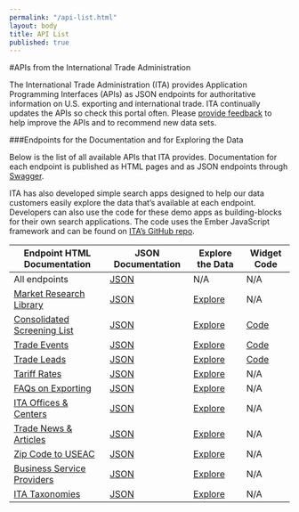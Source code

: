 ```yaml
---
permalink: "/api-list.html"
layout: body
title: API List
published: true
---
```


#APIs from the International Trade Administration

The International Trade Administration (ITA) provides Application Programming Interfaces (APIs) as JSON endpoints for authoritative information on U.S. exporting and international trade.  ITA continually updates the APIs so check this portal often.  Please [provide feedback](contact.html) to help improve the APIs and to recommend new data sets.

###Endpoints for the Documentation and for Exploring the Data

Below is the list of all available APIs that ITA provides.  Documentation for each endpoint is published as HTML pages and as JSON endpoints through [Swagger](http://swagger.io/).

ITA has also developed simple search apps designed to help our data customers easily explore the data that’s available at each endpoint. Developers can also use the code for these demo apps as building-blocks for their own search applications. The code uses the Ember JavaScript framework and can be found on [ITA’s GitHub repo](https://github.com/InternationalTradeAdministration/explorer).

| Endpoint HTML Documentation	| JSON Documentation | Explore the Data | Widget Code
| -------------| -------------|-------------|-------------|
| All endpoints | [JSON](api/trade-apis.json) | N/A |  N/A | 
| [Market Research Library](market-research-library.html) | [JSON](api/market-research-library.json) | [Explore](http://internationaltradeadministration.github.io/explorer/#/market-research-library-entries) | N/A | 
| [Consolidated Screening List](consolidated-screening-list.html) | [JSON](api/consolidated-screening-lists.json) | [Explore](http://internationaltradeadministration.github.io/explorer/#/consolidated-screening-list-entries) | [Code](search-widgets.html) | 
| [Trade Events](trade-events.html) | [JSON](api/trade-events.json) | [Explore](http://internationaltradeadministration.github.io/explorer/#/trade-events) | [Code](search-widgets.html) | 
| [Trade Leads](trade-leads.html) | [JSON](api/trade-leads.json) | [Explore](http://internationaltradeadministration.github.io/explorer/#/trade-leads) | [Code](search-widgets.html) | 
| [Tariff Rates](tariff-rates.html) | [JSON](api/tariff-rates.json) | [Explore](http://internationaltradeadministration.github.io/explorer/#/tariff-rates) | N/A | 
| [FAQs on Exporting](faqs-exporting.html) | [JSON](api/ita-faqs.json) | [Explore](http://internationaltradeadministration.github.io/explorer/#/ita-faqs) | N/A | 
| [ITA Offices & Centers](ita-office-locations.html) | [JSON](api/ita-office-locations.json) | [Explore](http://internationaltradeadministration.github.io/explorer/#/ita-office-locations) | N/A | 
| [Trade News & Articles](ita-trade-articles.html) |[JSON](api/ita-articles.json) | [Explore](http://internationaltradeadministration.github.io/explorer/#/sharepoint-trade-articles) | N/A | 
| [Zip Code to USEAC](ita-zip-codes.html) | [JSON](api/zip-code-to-useac.json) | [Explore](http://internationaltradeadministration.github.io/explorer/#/ita-zip-codes) | N/A | 
| [Business Service Providers](business-service-providers.html) | [JSON](api/business-service-providers.json) | [Explore](http://internationaltradeadministration.github.io/explorer/#/business-service-providers) | N/A | 
| [ITA Taxonomies](ita-taxonomies.html) | [JSON](api/ita-taxonomies.json) | [Explore](http://internationaltradeadministration.github.io/explorer/#/ita-taxonomies) | N/A | 
